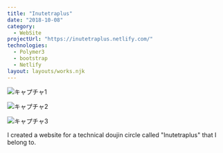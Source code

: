 ```yaml
---
title: "Inutetraplus"
date: "2018-10-08"
category:
  - WebSite
projectUrl: "https://inutetraplus.netlify.com/"
technologies:
  - Polymer3
  - bootstrap
  - Netlify
layout: layouts/works.njk
---
```


![キャプチャ1](/img/inutetraplus/cover.png)

![キャプチャ2](/img/inutetraplus/cover2.jpg)

![キャプチャ3](/img/inutetraplus/cover3.jpg)

I created a website for a technical doujin circle called "Inutetraplus" that I belong to.